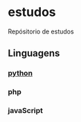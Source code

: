 # estudos
Repósitorio de estudos


## Linguagens
### [python](/python/readme.md)
### php
### javaScript



